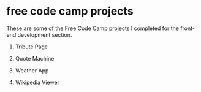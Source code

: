 # free code camp projects 

These are some of the Free Code Camp projects I completed for the front-end development section.

1. Tribute Page



2. Quote Machine



3. Weather App


4.  Wikipedia Viewer 
